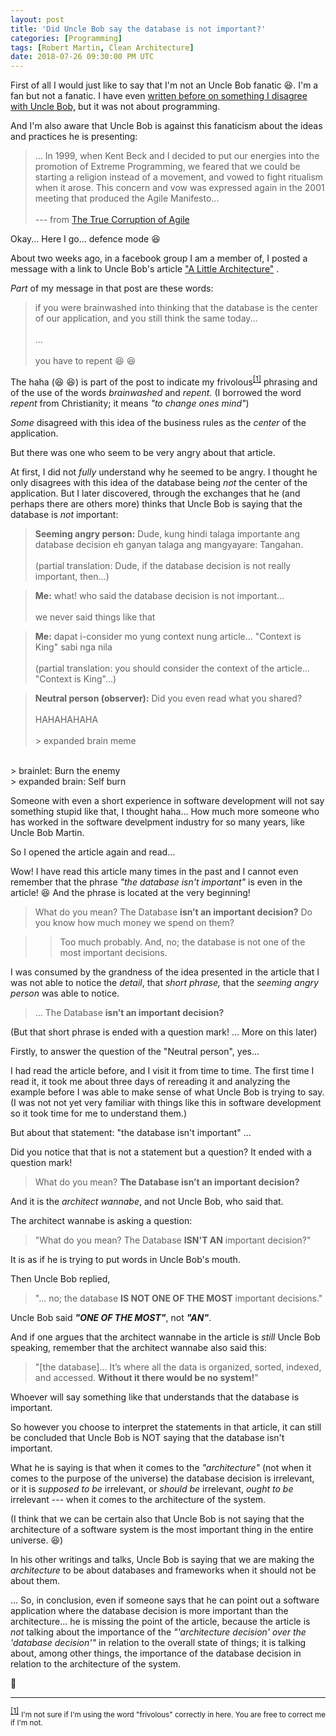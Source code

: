 ```yaml
---
layout: post
title: 'Did Uncle Bob say the database is not important?'
categories: [Programming]
tags: [Robert Martin, Clean Architecture]
date: 2018-07-26 09:30:00 PM UTC
---
```


<!-- July 27, 2018 05:30:00 AM Philippine Time -->

First of all I would just like to say that I'm not an Uncle Bob fanatic :laughing:. I'm a fan but not a fanatic. I have even [written before on something I disagree with Uncle Bob,](/2017/10/28/this-is-a-lie/) but it was not about programming.

And I'm also aware that Uncle Bob is against this fanaticism about the ideas and practices he is presenting:

> ... In 1999, when Kent Beck and I decided to put our energies into the promotion of Extreme Programming, we feared that we could be starting a religion instead of a movement, and vowed to fight ritualism when it arose. This concern and vow was expressed again in the 2001 meeting that produced the Agile Manifesto...
<br /><br />
 --- from [The True Corruption of Agile](https://blog.cleancoder.com/uncle-bob/2014/03/28/The-Corruption-of-Agile.html)

<!--more-->

Okay... Here I go... defence mode :laughing:


About two weeks ago, in a facebook group I am a member of, I posted a message with a link to Uncle Bob's article ["A Little Architecture"](https://blog.cleancoder.com/uncle-bob/2016/01/04/ALittleArchitecture.html) .

_Part_ of my message in that post are these words:

> if you were brainwashed into thinking that the database is the center of our application, and you still think the same today... 
<br /><br />
...
<br /><br />
you have to repent :laughing: :laughing:

The haha (:laughing: :laughing:) is part of the post to indicate my frivolous<sup id="footnote-indicator-1">[[1]](#footnote-1)</sup> phrasing and of the use of the words _brainwashed_ and _repent._ (I borrowed the word _repent_ from Christianity; it means _"to change ones mind"_)

_Some_ disagreed with this idea of the business rules as the _center_ of the application.

But there was one who seem to be very angry about that article.

At first, I did not _fully_ understand why he seemed to be angry. I thought he only disagrees with this idea of the database being _not_ the center of the application. But I later discovered, through the exchanges that he (and perhaps there are others more) thinks that Uncle Bob is saying that the database is _not_ important:

> **Seeming angry person:** Dude, kung hindi talaga importante ang database decision eh ganyan talaga ang mangyayare: Tangahan. 
<br /><br />
(partial translation: Dude, if the database decision is not really important, then...)

> **Me:** what! who said the database decision is not important... 
<br /><br />
we never said things like that

> **Me:** dapat i-consider mo yung context nung article... "Context is King" sabi nga nila 
<br /><br />
(partial translation: you should consider the context of the article... "Context is King"...)

> **Neutral person (observer):** Did you even read what you shared?
<br /><br />
HAHAHAHAHA
<br /><br />
&gt; expanded brain meme
<br />
&gt; brainlet: Burn the enemy
<br />
&gt; expanded brain: Self burn

Someone with even a short experience in software development will not say something stupid like that, I thought haha... How much more someone who has worked in the software develpment industry for so many years, like Uncle Bob Martin.

So I opened the article again and read...

Wow! I have read this article many times in the past and I cannot even remember that the phrase _"the database isn't important"_ is even in the article! :laughing: And the phrase is located at the very beginning!

> What do you mean? The Database **isn’t an important decision?** Do you know how much money we spend on them?

> > Too much probably. And, no; the database is not one of the most important decisions.

I was consumed by the grandness of the idea presented in the article that I was not able to notice the _detail_, that _short phrase,_ that the _seeming angry person_ was able to notice.

<!-- 
I suspect that the _seeming angry person_ did not read the entire article before pouring out his rants about that short phrase (that short phrase is even ended with a question mark)! 
-->

> ... The Database **isn’t an important decision?**

(But that short phrase is ended with a question mark! ... More on this later)

Firstly, to answer the question of the "Neutral person", yes...

I had read the article before, and I visit it from time to time. The first time I read it, it took me about three days of rereading it and analyzing the example before I was able to make sense of what Uncle Bob is trying to say. (I was not not yet very familiar with things like this in software development so it took time for me to understand them.)

But about that statement: "the database isn't important" ...

Did you notice that that is not a statement but a question? It ended with a question mark!

> What do you mean? **The Database isn’t an important decision?**

And it is the _architect wannabe_, and not Uncle Bob, who said that.

The architect wannabe is asking a question:

> "What do you mean? The Database **ISN'T AN** important decision?"

It is as if he is trying to put words in Uncle Bob's mouth.

Then Uncle Bob replied,

> "... no; the database **IS NOT ONE OF THE MOST** important decisions."

Uncle Bob said **_"ONE OF THE MOST"_**, not **_"AN"_**.


And if one argues that the architect wannabe in the article is _still_ Uncle Bob speaking, remember that the architect wannabe also said this:

> "[the database]... It’s where all the data is organized, sorted, indexed, and accessed. **Without it there would be no system!**"

Whoever will say something like that understands that the database is important.

So however you choose to interpret the statements in that article, it can still be concluded that Uncle Bob is NOT saying that the database isn't important.

What he is saying is that when it comes to the _"architecture"_ (not when it comes to the purpose of the universe) the database decision is irrelevant, or it is _supposed to be_ irrelevant, or _should be_ irrelevant, _ought to be_ irrelevant --- when it comes to the architecture of the system.

(I think that we can be certain also that Uncle Bob is not saying that the architecture of a software system is the most important thing in the entire universe. :laughing:)

In his other writings and talks, Uncle Bob is saying that we are making the _architecture_ to be about databases and frameworks when it should not be about them.

... So, in conclusion, even if someone says that he can point out a software application where the database decision is more important than the architecture... he is missing the point of the article, because the article is _not_ talking about the importance of the _"'architecture decision' over the 'database decision'"_ in relation to the overall state of things; it is talking about, among other things, the importance of the database decision in relation to the architecture of the system.

:bow:

---------------

<sup id="footnote-1">[[1]](#footnote-indicator-1)</sup> <small>I'm not sure if I'm using the word "frivolous" correctly in here. You are free to correct me if I'm not.</small>

